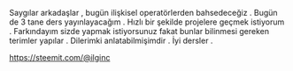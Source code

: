 Saygılar arkadaşlar , bugün ilişkisel operatörlerden bahsedeceğiz . Bugün de 3 tane ders yayınlayacağım . Hızlı bir şekilde projelere geçmek istiyorum . Farkındayım sizde yapmak istiyorsunuz fakat bunlar bilinmesi gereken terimler yapılar . Dilerimki anlatabilmişimdir . İyi dersler .

https://steemit.com/@ilginc
